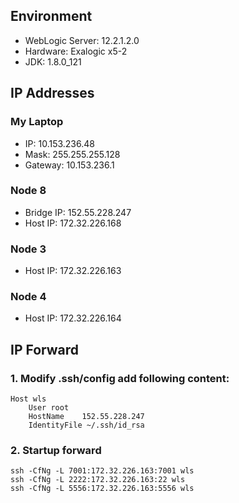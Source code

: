 ## Environment
- WebLogic Server: 12.2.1.2.0
- Hardware: Exalogic x5-2
- JDK: 1.8.0_121

## IP Addresses

### My Laptop

- IP: 10.153.236.48
- Mask: 255.255.255.128
- Gateway: 10.153.236.1

### Node 8

- Bridge IP: 152.55.228.247
- Host IP: 172.32.226.168


### Node 3

- Host IP: 172.32.226.163

### Node 4

- Host IP: 172.32.226.164


## IP Forward

### 1. Modify .ssh/config add following content:
	
```
Host wls
    User root
    HostName    152.55.228.247
    IdentityFile ~/.ssh/id_rsa
```

### 2. Startup forward
	
	ssh -CfNg -L 7001:172.32.226.163:7001 wls
	ssh -CfNg -L 2222:172.32.226.163:22 wls
	ssh -CfNg -L 5556:172.32.226.163:5556 wls
	